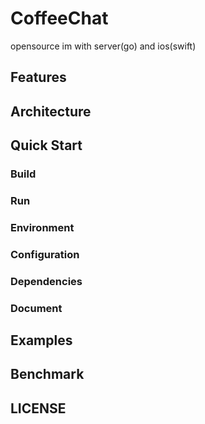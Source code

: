 # CoffeeChat
opensource im with server(go) and ios(swift)

## Features

## Architecture

## Quick Start
### Build
### Run
### Environment
### Configuration
### Dependencies
### Document

## Examples

## Benchmark

## LICENSE